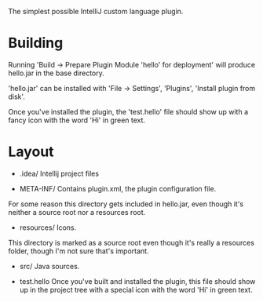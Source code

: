 The simplest possible IntelliJ custom language plugin.

# Building

Running 'Build -> Prepare Plugin Module 'hello' for deployment' will produce hello.jar in the base directory.

'hello.jar' can be installed with 'File -> Settings', 'Plugins', 'Install plugin from disk'.

Once you've installed the plugin, the 'test.hello' file should show up with a fancy icon with the word 'Hi' in green text.

# Layout

* .idea/
Intellij project files

* META-INF/
Contains plugin.xml, the plugin configuration file.

For some reason this directory gets included in hello.jar, even though it's neither a source root nor a resources root.

* resources/
Icons.

This directory is marked as a source root even though it's really a resources folder, though I'm not sure that's important.

* src/
Java sources.

* test.hello
Once you've built and installed the plugin, this file should show up in the project tree with a special icon with the
word 'Hi' in green text.
